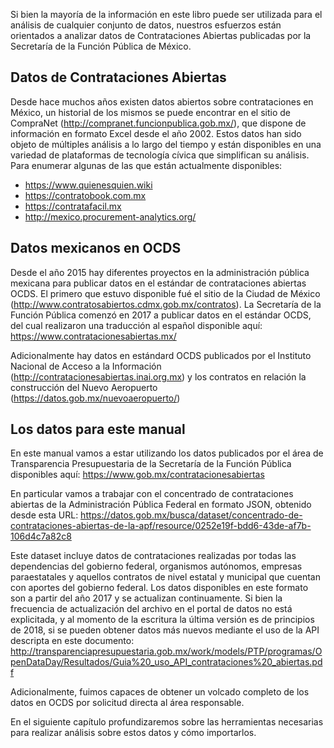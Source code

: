Si bien la mayoría de la información en este libro puede ser utilizada para el análisis de cualquier conjunto de datos,
nuestros esfuerzos  están orientados a analizar datos de Contrataciones Abiertas publicadas por la Secretaría de la Función Pública
de México.

## Datos de Contrataciones Abiertas
Desde hace muchos años existen datos abiertos sobre contrataciones en México, un historial de los mismos se puede encontrar en el
sitio de CompraNet (http://compranet.funcionpublica.gob.mx/), que dispone de información en formato Excel desde el año 2002.
Estos datos han sido objeto de múltiples análisis a lo largo del tiempo y están disponibles en una variedad de plataformas de 
tecnología cívica que simplifican su análisis. Para enumerar algunas de las que están actualmente disponibles:
* https://www.quienesquien.wiki
* https://contratobook.com.mx
* https://contratafacil.mx
* http://mexico.procurement-analytics.org/

## Datos mexicanos en OCDS
Desde el año 2015 hay diferentes proyectos en la administración pública mexicana para publicar datos en el estándar de contrataciones
abiertas OCDS. El primero que estuvo disponible fué el sitio de la Ciudad de México (http://www.contratosabiertos.cdmx.gob.mx/contratos).
La Secretaría de la Función Pública comenzó en 2017 a publicar datos en el estándar OCDS, del cual realizaron una traducción al español
disponible aquí: https://www.contratacionesabiertas.mx/

Adicionalmente hay datos en estándard OCDS publicados por el Instituto Nacional de Acceso a la Información (http://contratacionesabiertas.inai.org.mx)
y los contratos en relación la construcción del Nuevo Aeropuerto (https://datos.gob.mx/nuevoaeropuerto/)

## Los datos para este manual
En este manual vamos a estar utilizando los datos publicados por el área de Transparencia Presupuestaria de la Secretaría de la Función Pública
disponibles aquí: https://www.gob.mx/contratacionesabiertas

En particular vamos a trabajar con el concentrado de contrataciones abiertas de la Administración Pública Federal
en formato JSON, obtenido desde esta URL: https://datos.gob.mx/busca/dataset/concentrado-de-contrataciones-abiertas-de-la-apf/resource/0252e19f-bdd6-43de-af7b-106d4c7a82c8

Este dataset incluye datos de contrataciones realizadas por todas las dependencias del gobierno federal, organismos autónomos,
empresas paraestatales y aquellos contratos de nivel estatal y municipal que cuentan con aportes del gobierno federal. Los datos
disponibles en este formato son a partir del año 2017 y se actualizan continuamente. Si bien la frecuencia de actualización del archivo
en el portal de datos no está explicitada, y al momento de la escritura la última versión es de principios de 2018, si se pueden
obtener datos más nuevos mediante el uso de la API descripta en este documento: http://transparenciapresupuestaria.gob.mx/work/models/PTP/programas/OpenDataDay/Resultados/Guia%20_uso_API_contrataciones%20_abiertas.pdf

Adicionalmente, fuimos capaces de obtener un volcado completo de los datos en OCDS por solicitud directa al área responsable.

En el siguiente capítulo profundizaremos sobre las herramientas necesarias para realizar análisis sobre estos datos y cómo importarlos.
